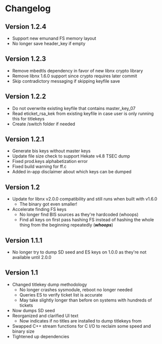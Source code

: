 # Changelog
## Version 1.2.4
* Support new emunand FS memory layout
* No longer save header_key if empty

## Version 1.2.3
* Remove mbedtls dependency in favor of new libnx crypto library
* Remove libnx 1.6.0 support since crypto requires later commit
* Skip contradictory messaging if skipping keyfile save

## Version 1.2.2
* Do not overwrite existing keyfile that contains master_key_07
* Read eticket_rsa_kek from existing keyfile in case user is only running this for titlekeys
* Create /switch folder if needed

## Version 1.2.1
* Generate bis keys without master keys
* Update file size check to support Hekate v4.8 TSEC dump
* Fixed prod.keys alphabetization error
* Fixed build warning for ff.c
* Added in-app disclaimer about which keys can be dumped

## Version 1.2
* Update for libnx v2.0.0 compatibility and still runs when built with v1.6.0
  * The binary got even smaller!
* Accelerate finding FS keys
  * No longer find BIS sources as they're hardcoded (whoops)
  * Find all keys on first pass hashing FS instead of hashing the whole thing from the beginning repeatedly (__*whoops*__)

## Version 1.1.1
* No longer try to dump SD seed and ES keys on 1.0.0 as they're not available until 2.0.0

## Version 1.1
* Changed titlekey dump methodology
  * No longer crashes sysmodule, reboot no longer needed
  * Queries ES to verify ticket list is accurate
  * May take slightly longer than before on systems with hundreds of tickets
* Now dumps SD seed
* Reorganized and clarified UI text
  * Now indicates if no titles are installed to dump titlekeys from
* Swapped C++ stream functions for C I/O to reclaim some speed and binary size
* Tightened up dependencies